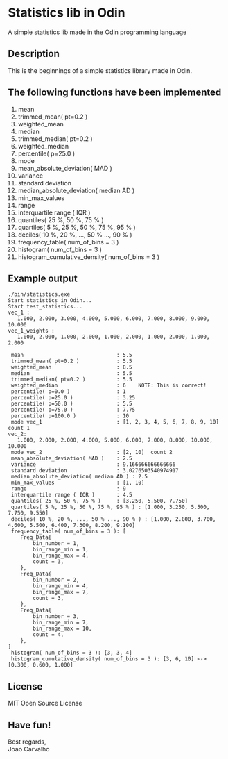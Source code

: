 # Statistics lib in Odin
A simple statistics lib made in the Odin programming language

## Description
This is the beginnings of a simple statistics library made in Odin.

## The following functions have been implemented
1. mean
2. trimmed_mean( pt=0.2 )
3. weighted_mean
4. median
5. trimmed_median( pt=0.2 )
6. weighted_median
7. percentile( p=25.0 )
8. mode
9. mean_absolute_deviation( MAD )
10. variance
11. standard deviation
12. median_absolute_deviation( median AD )
13. min_max_values
14. range
15. interquartile range ( IQR )
16. quantiles( 25 %, 50 %, 75 % )
17. quartiles( 5 %, 25 %, 50 %, 75 %, 95 % )
18. deciles( 10 %, 20 %, ..., 50 % ..., 90 % )
19. frequency_table( num_of_bins = 3 )
20. histogram( num_of_bins = 3 )
21. histogram_cumulative_density( num_of_bins = 3 )

## Example output
```
./bin/statistics.exe
Start statistics in Odin...
Start test_statistics...
vec_1 : 
   1.000, 2.000, 3.000, 4.000, 5.000, 6.000, 7.000, 8.000, 9.000, 10.000
vec_1_weights : 
   1.000, 2.000, 1.000, 2.000, 1.000, 2.000, 1.000, 2.000, 1.000, 2.000

 mean                              : 5.5
 trimmed_mean( pt=0.2 )            : 5.5
 weighted_mean                     : 8.5
 median                            : 5.5
 trimmed_median( pt=0.2 )          : 5.5
 weighted_median                   : 6    NOTE: This is correct!
 percentile( p=0.0 )               : 1
 percentile( p=25.0 )              : 3.25
 percentile( p=50.0 )              : 5.5
 percentile( p=75.0 )              : 7.75
 percentile( p=100.0 )             : 10
 mode vec_1                        : [1, 2, 3, 4, 5, 6, 7, 8, 9, 10]  count 1
vec_2: 
   1.000, 2.000, 2.000, 4.000, 5.000, 6.000, 7.000, 8.000, 10.000, 10.000
 mode vec_2                        : [2, 10]  count 2
 mean_absolute_deviation( MAD )    : 2.5
 variance                          : 9.166666666666666
 standard deviation                : 3.0276503540974917
 median_absolute_deviation( median AD ) : 2.5
 min_max_values                    : [1, 10]
 range                             : 9
 interquartile range ( IQR )       : 4.5
 quantiles( 25 %, 50 %, 75 % )     : [3.250, 5.500, 7.750]
 quartiles( 5 %, 25 %, 50 %, 75 %, 95 % ) : [1.000, 3.250, 5.500, 7.750, 9.550]
 deciles( 10 %, 20 %, ..., 50 % ..., 90 % ) : [1.000, 2.800, 3.700, 4.600, 5.500, 6.400, 7.300, 8.200, 9.100]
 frequency_table( num_of_bins = 3 ): [
	Freq_Data{
		bin_number = 1,
		bin_range_min = 1,
		bin_range_max = 4,
		count = 3,
	},
	Freq_Data{
		bin_number = 2,
		bin_range_min = 4,
		bin_range_max = 7,
		count = 3,
	},
	Freq_Data{
		bin_number = 3,
		bin_range_min = 7,
		bin_range_max = 10,
		count = 4,
	},
]
 histogram( num_of_bins = 3 ): [3, 3, 4]
 histogram_cumulative_density( num_of_bins = 3 ): [3, 6, 10] <-> [0.300, 0.600, 1.000]

```

## License
MIT Open Source License

## Have fun!
Best regards, <br>
Joao Carvalho
